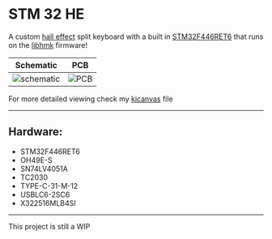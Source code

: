 # STM 32 HE

A custom [hall effect](https://en.wikipedia.org/wiki/Hall_effect) split keyboard with a built in [STM32F446RET6](https://lcsc.com/product-detail/Microcontrollers-MCU-MPU-SOC_ST-STM32F446RET6_C69336.html?s_z=n_STM32F446RET6) that runs on the [libhmk](https://github.com/peppapighs/libhmk) firmware!

Schematic             |  PCB
:-------------------------:|:-------------------------:
![schematic](https://hc-cdn.hel1.your-objectstorage.com/s/v3/d394b72bdfe1912e18649028984677288e853e03_screenshot_20250929_180321.png)  |  ![PCB](https://hc-cdn.hel1.your-objectstorage.com/s/v3/bda82fa6c99e69a53a1ae75509cc97aef6d46001_screenshot_20250929_180300.png)

For more detailed viewing check my [kicanvas](https://kicanvas.org/?github=https%3A%2F%2Fgithub.com%2Fcapitaoananas%2FSTM32-HE%2Fblob%2Fmain%2FKicad%2Fstm32-he.kicad_pro) file

---

## Hardware:

- STM32F446RET6
- OH49E-S
- SN74LV4051A
- TC2030
- TYPE-C-31-M-12
- USBLC6-2SC6
- X322516MLB4SI

---

This project is still a WIP
